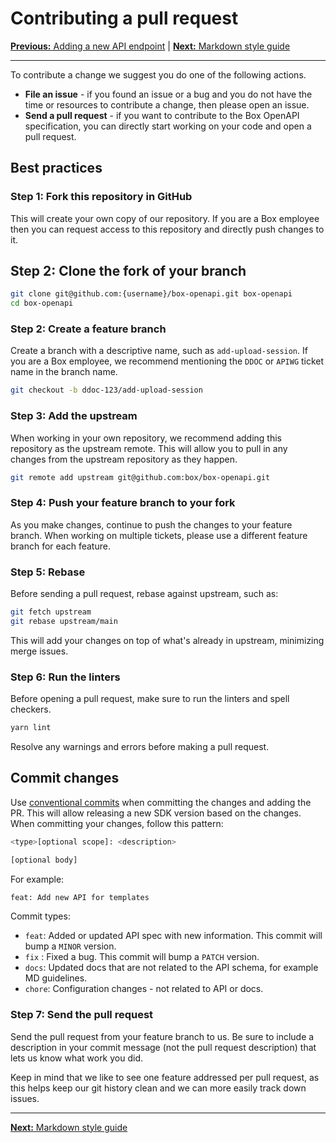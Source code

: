 # Contributing a pull request

[**Previous:** Adding a new API endpoint](./add-endpoint.md) |
[**Next:** Markdown style guide](./markdown.md)

---

To contribute a change we suggest you do one of the following actions.

* **File an issue** - if you found an issue or a bug and you do not have the
  time or resources to contribute a change, then please open an issue.
* **Send a pull request** - if you want to contribute to the Box OpenAPI
  specification, you can directly start working on your code and open a pull request.

## Best practices

### Step 1: Fork this repository in GitHub

This will create your own copy of our repository. If you
are a Box employee then you can request access to this repository and directly
push changes to it.

## Step 2: Clone the fork of your branch

```bash
git clone git@github.com:{username}/box-openapi.git box-openapi
cd box-openapi
```

### Step 2: Create a feature branch

Create a branch with a descriptive name, such as `add-upload-session`. If you
are a Box employee, we recommend mentioning the `DDOC` or `APIWG` ticket name in
the branch name.

```bash
git checkout -b ddoc-123/add-upload-session
```

### Step 3: Add the upstream

When working in your own repository, we recommend adding this repository as the
upstream remote. This will allow you to pull in any changes from the upstream
repository as they happen.

```bash
git remote add upstream git@github.com:box/box-openapi.git
```

### Step 4: Push your feature branch to your fork

As you make changes, continue to push the changes to your feature
branch. When working on multiple tickets, please use a different feature branch
for each feature.

### Step 5: Rebase

Before sending a pull request, rebase against upstream, such as:

```bash
git fetch upstream
git rebase upstream/main
```

This will add your changes on top of what's already in upstream, minimizing
merge issues.

### Step 6: Run the linters

Before opening a pull request, make sure to run the linters and spell checkers.

```bash
yarn lint
```

Resolve any warnings and errors before making a pull request.

## Commit changes

Use [conventional commits](https://www.conventionalcommits.org/en/v1.0.0/)
when committing the changes and adding the PR. This will allow releasing
a new SDK version based on the changes.
When committing your changes, follow this pattern:

```sh
<type>[optional scope]: <description>

[optional body]
```

For example:

```sh
feat: Add new API for templates
```

Commit types:

* `feat`: Added or updated API spec with new information. This commit
   will bump a `MINOR` version.
* `fix` : Fixed a bug. This commit will bump a `PATCH` version.
* `docs`: Updated docs that are not related to the API schema, for example MD guidelines.
* `chore`: Configuration changes - not related to API or docs.

### Step 7: Send the pull request

Send the pull request from your feature branch to us. Be sure to include a
description in your commit message (not the pull request description) that lets
us know what work you did.

Keep in mind that we like to see one feature addressed per pull request, as this
helps keep our git history clean and we can more easily track down issues.

---

[**Next:** Markdown style guide](./markdown.md)
